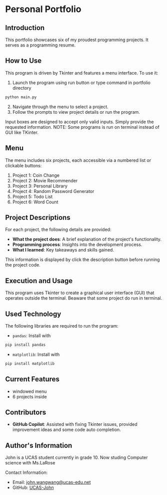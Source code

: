 # Personal Portfolio

## Introduction

This portfolio showcases six of my proudest programming projects. It serves as a programming resume.

## How to Use

This program is driven by Tkinter and features a menu interface. To use it:
1. Launch the program using run button or type command in portfolio directory 
```sh
python main.py
```
2. Navigate through the menu to select a project.
3. Follow the prompts to view project details or run the program.

Input boxes are designed to accept only valid inputs. Simply provide the requested information.
NOTE: Some programs is run on terminal instead of GUI like TKinter.

## Menu

The menu includes six projects, each accessible via a numbered list or clickable buttons:
1. Project 1: Coin Change
2. Project 2: Movie Recommender
3. Project 3: Personal Library
4. Project 4: Random Password Generator
5. Project 5: Todo List
6. Project 6: Word Count

## Project Descriptions

For each project, the following details are provided:
- **What the project does**: A brief explanation of the project's functionality.
- **Programming process**: Insights into the development process.
- **What I learned**: Key takeaways and skills gained.

This information is displayed by click the description button before running the project code.

## Execution and Usage

This program uses Tkinter to create a graphical user interface (GUI) that operates outside the terminal. Beaware that some project do run in terminal. 

## Used Technology

The following libraries are required to run the program:
- `pandas`: Install with 
```sh 
pip install pandas
```
- `matplotlib`: Install with
```sh 
pip install matplotlib
```

## Current Features

- windowed menu
- 6 projects inside

## Contributors

- **GitHub Copilot**: Assisted with fixing Tkinter issues, provided improvement ideas and some code auto completion.

## Author's Information

John is a UCAS student currently in grade 10. Now studing Computer science with Ms.LaRose

Contact Information:
- Email: john.wangwang@ucas-edu.net
- GitHub: [UCAS-John](https://github.com/UCAS-John)